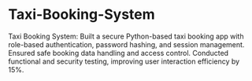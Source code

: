 # Taxi-Booking-System
Taxi Booking System: Built a secure Python-based taxi booking app with role-based authentication, password hashing, and session management. Ensured safe booking data handling and access control. Conducted functional and security testing, improving user interaction efficiency by 15%.
